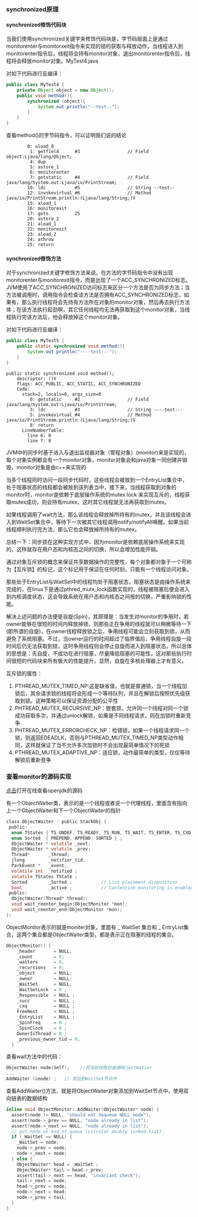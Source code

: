 ### synchronized原理

#### synchronized修饰代码块

​	当我们使用synchronized关键字来修饰代码块是，字节码层面上是通过monitorenter与monitorxeit指令来实现的锁的获取与释放动作，当线程进入到monitorenter指令后，线程将会持有monitor对象，退出monitorenter指令后，线程将会释放monitor对象。MyTest4.java

对如下代码进行反编译：

```java
public class MyTest4 {
    private Object object = new Object();
    public void method(){
        synchronized (object){
            System.out.println("--test--");
        }
    }
}
```

查看method()的字节码指令，可以证明我们说的结论

```properties
 		0: aload_0
         1: getfield      #3                  // Field object:Ljava/lang/Object;
         4: dup
         5: astore_1
         6: monitorenter
         7: getstatic     #4                  // Field java/lang/System.out:Ljava/io/PrintStream;
        10: ldc           #5                  // String --test--
        12: invokevirtual #6                  // Method java/io/PrintStream.println:(Ljava/lang/String;)V
        15: aload_1
        16: monitorexit
        17: goto          25
        20: astore_2
        21: aload_1
        22: monitorexit
        23: aload_2
        24: athrow
        25: return
```

#### synchronized修饰方法

对于synchronized关键字修饰方法来说，在方法的字节码指令中没有出现monitorenter与monitorexit指令，而是出现了一个ACC_SYNCHRONIZED标志。JVM使用了ACC_SYNCHRONIZED访问标志来区分一个方法是否为同步方法；当方法被调用时，调用指令会检查该方法是否拥有ACC_SYNCHRONIZED标志，如果有，那么执行线程将会先持有方法所在对象的monitor对象，然后再去执行方法体；在该方法执行起劲啊，其它任何线程均无法再获取到这个monitor对象，当线程执行完该方法后，他会释放掉这个monitor对象。

对如下代码进行反编译：

```java
public class MyTest5 {
    public static synchronized void method(){
        System.out.println("----test---");
    }
}
```



```properties
public static synchronized void method();
    descriptor: ()V
    flags: ACC_PUBLIC, ACC_STATIC, ACC_SYNCHRONIZED
    Code:
      stack=2, locals=0, args_size=0
         0: getstatic     #2                  // Field java/lang/System.out:Ljava/io/PrintStream;
         3: ldc           #3                  // String ----test---
         5: invokevirtual #4                  // Method java/io/PrintStream.println:(Ljava/lang/String;)V
         8: return
      LineNumberTable:
        line 6: 0
        line 7: 8
```



JVM中的同步时基于进入与退出监视器对象（管程对象）(monitor)来是实现的，每个对象实例都会有一个monitor对象，monitor对象会和java对象一同创建并销毁，monitor对象是由c++来实现的

当多个线程同时访问一段同步代码时，这些线程会被放到一个EntryList集合中，处于阻塞状态的线程都会被放到该列表当中，接下来，当线程获取到对象的monitor时，monitor是依赖于底层操作系统的mutex lock 来实现互斥的，线程获取mutex成功，则会持有mutex，这时其它线程就无法再获取到mutex。

如果线程调用了wait方法，那么该线程会释放掉所持有的mutex，并且该线程会进入到WaitSet集合中，等待下一次被其它线程调用notify/notifyAll唤醒。如果当前线程顺利执行完方法，那么它也会释放掉所持有的mutex。

总结一下：同步锁在这种实现方式中，因为monitor是依赖底层操作系统来实现的，这样就存在用户态和内核态之间的切换，所以会增加性能开销。

通过对象互斥锁的概念来保证共享数据操作的完整性，每个对象都对象于一个可称为【互斥锁】的标记，这个标记用于保证在任何时刻，只能有一个线程访问对象。

那些处于EntryList与WaitSet中的线程均处于阻塞状态，阻塞状态是由操作系统来完成的，在linux下是通过pthred_mutx_lock函数实现的，线程被阻塞后便会进入到内核调度状态，这会导致系统在用户态和内核态之间按的切换，严重影响锁的性能。

解决上述问题的办法便是自旋(Spin)，其原理是：当发生对monitor的争用时，若owner能够在很短的时间内释放掉锁，则那些正在争用的线程就可以稍微等待一下(即所谓的自旋)，在owner线程释放锁之后，争用线程可能会立刻获取到锁，从而避免了系统阻塞。不过，当owner运行的时间超过了临界值后，争用线程自旋一段时间后仍无法获取到锁，这时争用线程则会停止自旋而进入到阻塞状态，所以总体的思想是：先自旋，不成功在进行阻塞，尽量降低阻塞的可能性，这对那些执行时间很短的代码块来所有极大的性能提升，显然，自旋在多核处理器上才有意义。



互斥锁的属性：

1. PTHREAD_MUTEX_TIMED_NP:这是缺省值，也就是普通锁，当一个线程加锁后，其余请求锁的线程将会形成一个等待队列，并且在解锁后按照优先级获取到锁。这种策略可以保证资源分配的公平性
2. PHTREAD_MUTEX_RECURSIVE_NP：嵌套锁，允许同一个线程对同一个锁成功获取多次，并通过unlock解锁，如果是不同线程请求，则在加锁时重新竞争
3. PHTREAD_MUTEX_ERRORCHECK_NP：检错锁，如果一个线程请求同一个锁，则返回EDEADLK，否则与PTHREAD_MUTEX_TIMED_NP类型动作相同，这样就保证了当不允许多次加锁时不会出现最简单情况下的死锁
4. PTHREAD_MUTEX_ADAPTIVE_NP：适应锁，动作最简单的类型，仅仅等待解锁后重新竞争





### 查看monitor的源码实现

[点击](http://hg.openjdk.java.net/jdk8u/jdk8u/hotspot/file/9deea71d83dd/src/share/vm/runtime/objectMonitor.hpp)打开在线查看openjdk的源码

有一个ObjectWaiter类，表示的是一个线程或者说一个代理线程，里面含有指向上一个ObjectWaiter和下一个ObjectWaiter的指针

```c
class ObjectWaiter : public StackObj {
 public:
  enum TStates { TS_UNDEF, TS_READY, TS_RUN, TS_WAIT, TS_ENTER, TS_CXQ } ;
  enum Sorted  { PREPEND, APPEND, SORTED } ;
  ObjectWaiter * volatile _next;
  ObjectWaiter * volatile _prev;
  Thread*       _thread;
  jlong         _notifier_tid;
  ParkEvent *   _event;
  volatile int  _notified ;
  volatile TStates TState ;
  Sorted        _Sorted ;           // List placement disposition
  bool          _active ;           // Contention monitoring is enabled
 public:
  ObjectWaiter(Thread* thread);
  void wait_reenter_begin(ObjectMonitor *mon);
  void wait_reenter_end(ObjectMonitor *mon);
};
```

ObjectMonitor表示的就是moniter对象，里面有 _ WaitSet 集合和 _ EntryList集合，这两个集合都是ObjectWaiter类型，都是表示正在阻塞的线程的集合。

```c
ObjectMonitor() {
    _header       = NULL;
    _count        = 0;
    _waiters      = 0,
    _recursions   = 0;
    _object       = NULL;
    _owner        = NULL;
    _WaitSet      = NULL;
    _WaitSetLock  = 0 ;
    _Responsible  = NULL ;
    _succ         = NULL ;
    _cxq          = NULL ;
    FreeNext      = NULL ;
    _EntryList    = NULL ;
    _SpinFreq     = 0 ;
    _SpinClock    = 0 ;
    OwnerIsThread = 0 ;
    _previous_owner_tid = 0;
  }
```



查看wait方法中的代码：

```c
ObjectWaiter node(Self);    //将当前线程封装成ObjectWatier
...
AddWaiter (&node) ;   // 添加到WaitSet节点中
```

查看AddWaiter()方法，就是将ObjectWaiter对象添加到WaitSet节点中，使用双向链表的数据结构

```c
inline void ObjectMonitor::AddWaiter(ObjectWaiter* node) {
  assert(node != NULL, "should not dequeue NULL node");
  assert(node->_prev == NULL, "node already in list");
  assert(node->_next == NULL, "node already in list");
  // put node at end of queue (circular doubly linked list)
  if (_WaitSet == NULL) {
    _WaitSet = node;
    node->_prev = node;
    node->_next = node;
  } else {
    ObjectWaiter* head = _WaitSet ;
    ObjectWaiter* tail = head->_prev;
    assert(tail->_next == head, "invariant check");
    tail->_next = node;
    head->_prev = node;
    node->_next = head;
    node->_prev = tail;
  }
}
```



